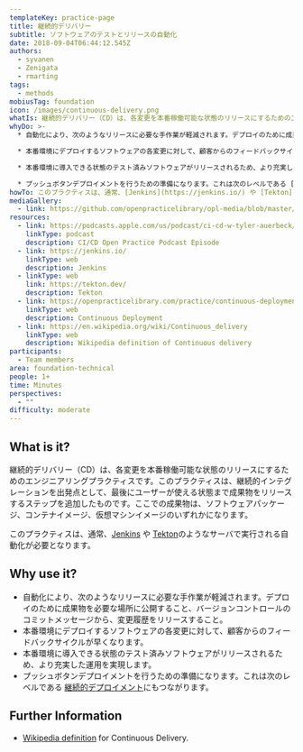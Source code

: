 ```yaml
---
templateKey: practice-page
title: 継続的デリバリー
subtitle: ソフトウェアのテストとリリースの自動化
date: 2018-09-04T06:44:12.545Z
authors:
  - syvanen
  - Zenigata
  - rmarting
tags:
  - methods
mobiusTag: foundation
icon: /images/continuous-delivery.png
whatIs: 継続的デリバリー（CD）は、各変更を本番稼働可能な状態のリリースにするためのエンジニアリングプラクティスです。このプラクティスは、継続的インテグレーションを出発点として、最後にユーザーが使える状態まで成果物をリリースするステップを追加したものです。ここでの成果物は、ソフトウェアパッケージ、コンテナイメージ、仮想マシンイメージのいずれかになります。
whyDo: >-
  * 自動化により、次のようなリリースに必要な手作業が軽減されます。デプロイのために成果物を必要な場所に公開すること、バージョンコントロールのコミットメッセージから、変更履歴をリリースすること。

  * 本番環境にデプロイするソフトウェアの各変更に対して、顧客からのフィードバックサイクルが早くなります。

  * 本番環境に導入できる状態のテスト済みソフトウェアがリリースされるため、より充実した運用を実現します。

  * プッシュボタンデプロイメントを行うための準備になります。これは次のレベルである [継続的デプロイメント](https://openpracticelibrary-ja.netlify.app/practice/continuous-deployment/)にもつながります。
howTo: このプラクティスは、通常、[Jenkins](https://jenkins.io/) や [Tekton](https://tekton.dev/)のようなサーバで実行される自動化が必要となります。
mediaGallery:
  - link: https://github.com/openpracticelibrary/opl-media/blob/master/images/continuous%20delivery.png?raw=true
resources:
  - link: https://podcasts.apple.com/us/podcast/ci-cd-w-tyler-auerbeck/id1501715186?i=1000491737000
    linkType: podcast
    description: CI/CD Open Practice Podcast Episode
  - link: https://jenkins.io/
    linkType: web
    description: Jenkins
  - linkType: web
    link: https://tekton.dev/
    description: Tekton
  - link: https://openpracticelibrary.com/practice/continuous-deployment/
    linkType: web
    description: Continuous Deployment
  - link: https://en.wikipedia.org/wiki/Continuous_delivery
    linkType: web
    description: Wikipedia definition of Continuous delivery
participants:
  - Team members
area: foundation-technical
people: 1+
time: Minutes
perspectives:
  - ""
difficulty: moderate
---
```

## What is it?

継続的デリバリー（CD）は、各変更を本番稼働可能な状態のリリースにするためのエンジニアリングプラクティスです。このプラクティスは、継続的インテグレーションを出発点として、最後にユーザーが使える状態まで成果物をリリースするステップを追加したものです。ここでの成果物は、ソフトウェアパッケージ、コンテナイメージ、仮想マシンイメージのいずれかになります。

このプラクティスは、通常、[Jenkins](https://jenkins.io/) や [Tekton](https://tekton.dev/)のようなサーバで実行される自動化が必要となります。

## Why use it?

* 自動化により、次のようなリリースに必要な手作業が軽減されます。デプロイのために成果物を必要な場所に公開すること、バージョンコントロールのコミットメッセージから、変更履歴をリリースすること。
* 本番環境にデプロイするソフトウェアの各変更に対して、顧客からのフィードバックサイクルが早くなります。
* 本番環境に導入できる状態のテスト済みソフトウェアがリリースされるため、より充実した運用を実現します。
* プッシュボタンデプロイメントを行うための準備になります。これは次のレベルである [継続的デプロイメント](https://openpracticelibrary-ja.netlify.app/practice/continuous-deployment/)にもつながります。


## Further Information

* [Wikipedia definition](https://en.wikipedia.org/wiki/Continuous_delivery) for Continuous Delivery.
